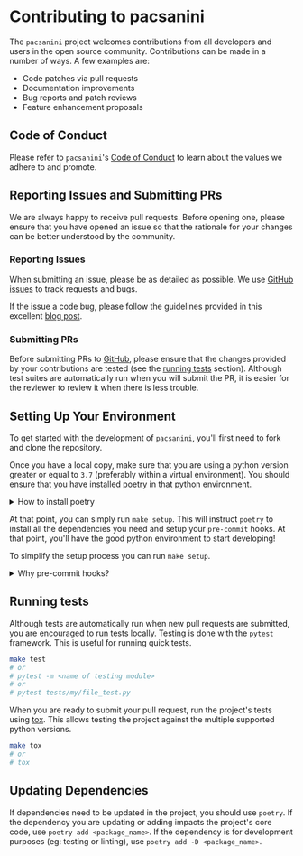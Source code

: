 # Contributing to pacsanini

The `pacsanini` project welcomes contributions from all developers and users in the open source community.
Contributions can be made in a number of ways. A few examples are:

* Code patches via pull requests
* Documentation improvements
* Bug reports and patch reviews
* Feature enhancement proposals

## Code of Conduct

Please refer to `pacsanini`'s [Code of Conduct](code_of_conduct.md) to learn about the values we adhere to and promote.

## Reporting Issues and Submitting PRs

We are always happy to receive pull requests. Before opening one, please ensure that you have opened an issue so that the rationale for your changes can be better understood by the community.

### Reporting Issues

When submitting an issue, please be as detailed as possible. We use [GitHub issues](https://github.com/Therapixel/pacsanini/issues) to track requests and bugs.

If the issue a code bug, please follow the guidelines provided in this excellent [blog post](https://matthewrocklin.com/blog/work/2018/02/28/minimal-bug-reports).

### Submitting PRs

Before submitting PRs to [GitHub](https://github.com/Therapixel/pacsanini/pulls), please ensure that the changes provided by your contributions are tested (see the [running tests](#running-tests) section). Although test suites are automatically run when you will submit the PR, it is easier for the reviewer to review it when there is less trouble.

## Setting Up Your Environment

To get started with the development of `pacsanini`, you'll first need to fork and clone the repository.

Once you have a local copy, make sure that you are using a python version greater or equal to `3.7` (preferably within a virtual environment). You should ensure that you have installed [poetry](https://python-poetry.org/) in that python environment.

<details>
  <summary>How to install poetry</summary>

  Installing poetry can be done using the following command. For more details,
  see the official documentation [here](https://python-poetry.org/docs/#installation)
  ```bash
  curl -sSL https://raw.githubusercontent.com/python-poetry/poetry/master/get-poetry.py | python -
  ```

</details>

At that point, you can simply run `make setup`. This will instruct `poetry` to install all the dependencies you need and setup your `pre-commit` hooks. At that point, you'll have the good python environment to start developing!

To simplify the setup process you can run `make setup`.

<details>
  <summary>Why pre-commit hooks?</summary>

  Pre-commit hooks are in place so that we can focus on what we actually want to do: develop. The pre-commit hooks take care of our coding style (`black` and `isort`) and also ensure that we didn't forget to resolve a merge conflict for example. We find that rather than trying to enforce rules and guidelines as humans, we are much better off letting machines (with whom it's hard to argue with) dictate these things.

</details>

## Running tests

Although tests are automatically run when new pull requests are submitted, you are encouraged to run tests locally. Testing is done with the `pytest` framework. This is useful for running quick tests.

```bash
make test
# or
# pytest -m <name of testing module>
# or
# pytest tests/my/file_test.py
```

When you are ready to submit your pull request, run the project's tests using [tox](https://tox.readthedocs.io/en/latest/). This allows testing the project against the multiple supported python versions.

```bash
make tox
# or
# tox
```

## Updating Dependencies

If dependencies need to be updated in the project, you should use `poetry`. If the dependency you are updating or adding impacts the project's core code, use `poetry add <package_name>`. If the dependency is for development purposes (eg: testing or linting), use `poetry add -D <package_name>`.
